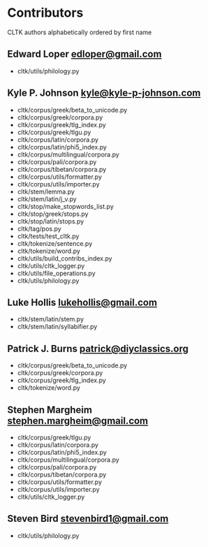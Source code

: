 # Contributors
CLTK authors alphabetically ordered by first name

## Edward Loper <edloper@gmail.com>
* cltk/utils/philology.py

## Kyle P. Johnson <kyle@kyle-p-johnson.com>
* cltk/corpus/greek/beta_to_unicode.py
* cltk/corpus/greek/corpora.py
* cltk/corpus/greek/tlg_index.py
* cltk/corpus/greek/tlgu.py
* cltk/corpus/latin/corpora.py
* cltk/corpus/latin/phi5_index.py
* cltk/corpus/multilingual/corpora.py
* cltk/corpus/pali/corpora.py
* cltk/corpus/tibetan/corpora.py
* cltk/corpus/utils/formatter.py
* cltk/corpus/utils/importer.py
* cltk/stem/lemma.py
* cltk/stem/latin/j_v.py
* cltk/stop/make_stopwords_list.py
* cltk/stop/greek/stops.py
* cltk/stop/latin/stops.py
* cltk/tag/pos.py
* cltk/tests/test_cltk.py
* cltk/tokenize/sentence.py
* cltk/tokenize/word.py
* cltk/utils/build_contribs_index.py
* cltk/utils/cltk_logger.py
* cltk/utils/file_operations.py
* cltk/utils/philology.py

## Luke Hollis <lukehollis@gmail.com>
* cltk/stem/latin/stem.py
* cltk/stem/latin/syllabifier.py

## Patrick J. Burns <patrick@diyclassics.org>
* cltk/corpus/greek/beta_to_unicode.py
* cltk/corpus/greek/corpora.py
* cltk/corpus/greek/tlg_index.py
* cltk/tokenize/word.py

## Stephen Margheim <stephen.margheim@gmail.com>
* cltk/corpus/greek/tlgu.py
* cltk/corpus/latin/corpora.py
* cltk/corpus/latin/phi5_index.py
* cltk/corpus/multilingual/corpora.py
* cltk/corpus/pali/corpora.py
* cltk/corpus/tibetan/corpora.py
* cltk/corpus/utils/formatter.py
* cltk/corpus/utils/importer.py
* cltk/utils/cltk_logger.py

## Steven Bird <stevenbird1@gmail.com>
* cltk/utils/philology.py

